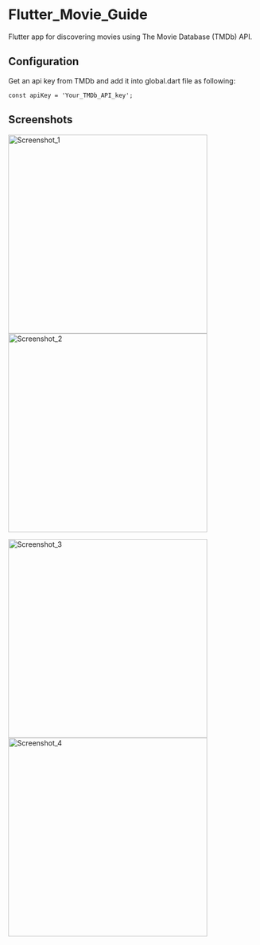 # Flutter_Movie_Guide

Flutter app for discovering movies using The Movie Database (TMDb) API.

## Configuration

Get an api key from TMDb and add it into global.dart file as following:

```const apiKey = 'Your_TMDb_API_key';```

## Screenshots

<img src="/screenshots/Screen_1.png" alt="Screenshot_1" width="400"/>  <img src="/screenshots/Screen_2.png" alt="Screenshot_2" width="400"/>

<img src="/screenshots/Screen_3.png" alt="Screenshot_3" width="400"/>  <img src="/screenshots/Screen_4.png" alt="Screenshot_4" width="400"/>

